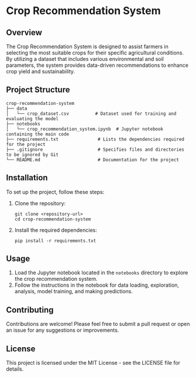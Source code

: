 # Crop Recommendation System

## Overview
The Crop Recommendation System is designed to assist farmers in selecting the most suitable crops for their specific agricultural conditions. By utilizing a dataset that includes various environmental and soil parameters, the system provides data-driven recommendations to enhance crop yield and sustainability.

## Project Structure
```
crop-recommendation-system
├── data
│   └── crop_dataset.csv          # Dataset used for training and evaluating the model
├── notebooks
│   └── crop_recommendation_system.ipynb  # Jupyter notebook containing the main code
├── requirements.txt               # Lists the dependencies required for the project
├── .gitignore                     # Specifies files and directories to be ignored by Git
└── README.md                      # Documentation for the project
```

## Installation
To set up the project, follow these steps:

1. Clone the repository:
   ```
   git clone <repository-url>
   cd crop-recommendation-system
   ```

2. Install the required dependencies:
   ```
   pip install -r requirements.txt
   ```

## Usage
1. Load the Jupyter notebook located in the `notebooks` directory to explore the crop recommendation system.
2. Follow the instructions in the notebook for data loading, exploration, analysis, model training, and making predictions.

## Contributing
Contributions are welcome! Please feel free to submit a pull request or open an issue for any suggestions or improvements.

## License
This project is licensed under the MIT License - see the LICENSE file for details.
